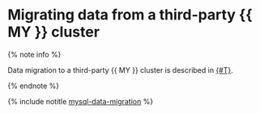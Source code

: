 # Migrating data from a third-party {{ MY }} cluster

{% note info %}

Data migration to a third-party {{ MY }} cluster is described in [{#T}](../../managed-mysql/tutorials/mmy-to-mysql-migration.md).

{% endnote %}

{% include notitle [mysql-data-migration](../../_tutorials/dataplatform/mysql-data-migration.md) %}
